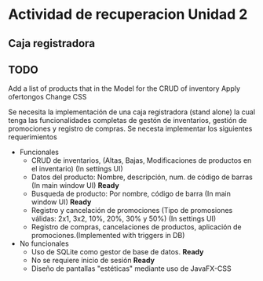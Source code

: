 # Actividad de recuperacion Unidad 2
## Caja registradora

## TODO
Add a list of products that in the Model for the CRUD of inventory
Apply ofertongos
Change CSS

Se necesita la implementación de una caja registradora (stand alone) la cual tenga las funcionalidades completas de gestón de inventarios, gestión de promociones y  registro de compras. Se necesta implementar los siguientes requerimientos

  * Funcionales
    * CRUD de inventarios, (Altas, Bajas, Modificaciones de productos en el inventario) (In settings UI)
    * Datos del producto: Nombre, descripción, num. de código de barras (In main window UI) **Ready**
    * Busqueda de producto: Por nombre, código de barra (In main window UI) **Ready**
    * Registro y cancelación de promociones (Tipo de promosiones válidas: 2x1, 3x2, 10%, 20%, 30% y 50%) (In settings UI)
    * Registro de compras, cancelaciones de productos, aplicación de promociones.(Implemented with triggers in DB)
  * No funcionales
    * Uso de SQLite como gestor de base de datos. **Ready**
    * No se requiere inicio de sesión **Ready**
    * Diseño de pantallas "estéticas" mediante uso de JavaFX-CSS 
